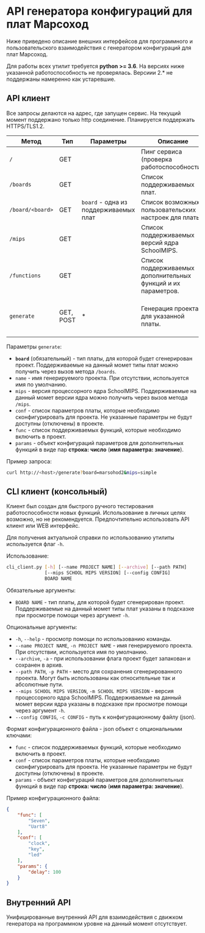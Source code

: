 API генератора конфигураций для плат Марсоход
=============================================
Ниже приведено описание внешних интерфейсов для программного и пользовательского взаимодействия с генератором конфигураций для плат Марсоход.

Для работы всех утилит требуется **python >= 3.6**. На версиях ниже указанной работоспособность не проверялась. Версиии 2.* не поддержаны намеренно как устаревшие.


API клиент
----------
Все запросы делаются на адрес, где запущен сервис. На текущий момент поддержано только http соединение. Планируется поддержать HTTPS/TLS1.2.

|Метод|Тип|Параметры|Описание|Ответ|
|-----|---|---------|--------|-----|
|`/`|GET||Пинг сервиса (проверка работоспособности).|`0`|
|`/boards`|GET||Список поддерживаемых плат.|`{"supported boards": ["...", ...]}`|
|`/board/<board>`|GET|`board` - одна из поддерживаемых плат|Список возможных пользовательских настроек для платы.|`{"board": <имя платы>, "params": {...}}`|
|`/mips`|GET||Список поддерживаемых версий ядра SchoolMIPS.|`{"supported mips types": ["...", ...]}`|
|`/functions`|GET||Список поддерживаемых дополнительных функций и их параметров.|`{"supported functions": ["...", ...], "configurations": {...}}`|
|`generate`|GET, POST|*|Генерация проекта для указанной платы.|Архив с проектом (GET)/Сгенерированные файлы в виде объекта (POST)|

Параметры `generate`:

* **`board`** (обязательный) - тип платы, для которой будет сгенерирован проект. Поддерживаемые на данный момет типы плат можно получить через вызов метода `/boards`.
* `name` - имя генерируемого проекта. При отсутствии, используется имя по умолчанию.
* `mips` - версия процессорного ядра SchoolMIPS. Поддерживаемые на данный момет версии ядра можно получить через вызов метода `/mips`.
* `conf` - список параметров платы, которые необходимо сконфигурировать для проекта. Не указанные параметры не будут доступны (отключены) в проекте.
* `func` - список поддерживаемых функций, которые необходимо включить в проект.
* `params` - объект конфигураций параметров для дополнительных функций в виде пар **строка: число** (**имя параметра: значение**).

Пример запроса:
```bash
curl http://<host>/generate?board=marsohod2&mips=simple
```


CLI клиент (консольный)
-----------------------
Клиент был создан для быстрого ручного тестирования работоспособности новых функций. Использование в личных целях возможно, но не рекомендуется. Предпочтительно использовать API клиент или WEB интерфейс.

Для получения актуальной справки по использованию утилиты используется флаг `-h`.

Использование:
```bash
cli_client.py [-h] [--name PROJECT NAME] [--archive] [--path PATH]
              [--mips SCHOOL MIPS VERSION] [--config CONFIG]
              BOARD NAME
```

Обязательные аргументы:

* `BOARD NAME` - тип платы, для которой будет сгенерирован проект. Поддерживаемые на данный момет типы плат указаны в подсказке при просмотре помощи через аргумент `-h`.

Опциональные аргументы:

* `-h`, `--help` - просмотр помощи по использованию команды.
* `--name PROJECT NAME`, `-n PROJECT NAME` - имя генерируемого проекта. При отсутствии, используется имя по умолчанию.
* `--archive`, `-a` - при использовании флага проект будет запакован и сохранен в архив.
* `--path PATH`, `-p PATH` - место для сохранения сгенерированного проекта. Могут быть использованы как относительные так и абсолютные пути.
* `--mips SCHOOL MIPS VERSION`, `-m SCHOOL MIPS VERSION` - версия процессорного ядра SchoolMIPS. Поддерживаемые на данный момет версии ядра указаны в подсказке при просмотре помощи через аргумент `-h`.
* `--config CONFIG`, `-c CONFIG` - путь к конфигурационному файлу (json).

Формат конфигурационного файла - json объект с опциональными ключами:

* `func` - список поддерживаемых функций, которые необходимо включить в проект.
* `conf` - список параметров платы, которые необходимо сконфигурировать для проекта. Не указанные параметры не будут доступны (отключены) в проекте.
* `params` - объект конфигураций параметров для дополнительных функций в виде пар **строка: число** (**имя параметра: значение**).

Пример конфигурационного файла:
```json
{
    "func": [
        "Seven",
        "Uart8"
    ],
    "conf": [
        "clock",
        "key",
        "led"
    ],
    "params": {
        "delay": 100
    }
}
```


Внутренний API
--------------
Унифицированные внутренний API для взаимодействия с движком генератора на программном уровне на данный момент отсутствует.
